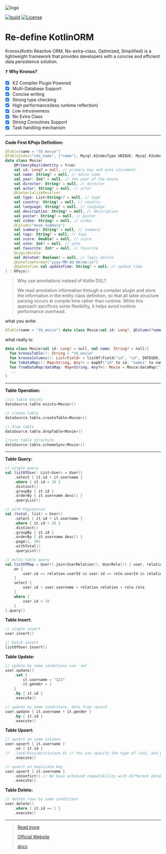 ![logo](https://cdn.leinbo.com/assets/images/kronos/logo_dark.png)

[![build](https://github.com/kronos-orm/kronos-orm/actions/workflows/code_quality.yml/badge.svg)](https://github.com/kronos-orm/kronos-orm/actions/workflows/code_quality.yml)
[![License](https://img.shields.io/:license-apache-brightgreen.svg)](https://www.apache.org/licenses/LICENSE-2.0.html)

# Re-define KotlinORM

Kronos(Kotlin Reactive ORM, No-extra-class, Optimized, Simplified) is a lightweight framework that provides developers
with a concise and efficient data persistence solution.

❓ **Why Kronos?**

- [x] K2 Compiler Plugin Powered
- [x] Multi-Database Support
- [x] Concise writing
- [x] Strong type checking
- [x] High performance(less runtime reflection)
- [x] Low intrusiveness
- [x] No Extra Class
- [x] Strong Coroutines Support
- [x] Task handling mechanism

-------
**Code First KPojo Definition:**

```kotlin
@Table(name = "tb_movie")
@TableIndex("idx_name", ["name"], Mysql.KIndexType.UNIQUE, Mysql.KIndexMethod.BTREE)
data class Movie(
    @PrimaryKey(identity = true)
    val id: Long? = null, // primary key and auto increment
    val name: String? = null, // movie name
    val year: Int? = null, // the year of the movie
    val director: String? = null, // director
    val actor: String? = null, // actor
    @UseSerializeResolver
    val type: List<String>? = null, // type
    val country: String? = null, // country
    val language: String? = null, // language
    val description: String? = null, // description
    val poster: String? = null, // poster
    val video: String? = null, // video
    @Column("move_summary")
    val summary: String? = null, // summary
    val tags: String? = null, // tags
    val score: Double? = null, // score
    val vote: Int? = null, // vote
    val favorite: Int? = null, // favorite
    @LogicDelete
    val deleted: Boolean? = null, // logic delete
    @DateTimeFormat("yyyy-MM-dd HH:mm:ss")
    @UpdateTime val updateTime: String? = null, // update time
) : KPojo()
```

> Why use annotations instead of Kotlin DSL?
>
> We read annotation information through a compiler plugin and store the information in the entity class definition, so that all table structure parsing occurs at compile time rather than runtime. While this approach sacrifices some flexibility, it helps avoid runtime performance overhead.
>
 what you write: 
 ```kotlin
@Table(name = "tb_movie") data class Movie(val id: Long?, @Column("name1") val name: String?)
 ```
 what really is:
 ```kotlin
 data class Movie(val id: Long? = null, val name: String? = null){
   fun kronosTable(): String = "tb_movie"
   fun kronosColumns(): List<Field> = listOf(Field("id", "id", INTEGER, "tb_movie"), Field("name1", "name", VARCHAR, "tb_movie"))
   fun toDataMap(): Map<String, Any?> = mapOf("id" to id, "name1" to name)
   fun fromDataMap(dataMap: Map<String, Any?>): Movie = Movie(dataMap["id"] as Long?, dataMap["name1"] as String?)
   ...
 }
 ```
------
**Table Operation:**

```kotlin
//is table exists
dataSource.table.exists<Movie>()

// create table
dataSource.table.createTable<Movie>()

// drop table
dataSource.table.dropTable<Movie>()

//sync table structure
dataSource.table.schemeSync<Movie>()
```

------
**Table Query:**

```kotlin
// single query
val listOfUser: List<User> = User()
    .select { it.id + it.username }
    .where { it.id < 10 }
    .distinct()
    .groupBy { it.id }
    .orderBy { it.username.desc() }
    .queryList()

// with Pagination
val (total, list) = User()
    .select { it.id + it.username }
    .where { it.id < 10 }
    .distinct()
    .groupBy { it.id }
    .orderBy { it.username.desc() }
    .page(1, 10)
    .withTotal()
    .queryList()

// multi-table query
val listOfMap = User().join(UserRelation(), UserRole()) { user, relation, role ->
    on {
        user.id == relation.userId && user.id == role.userId && relation.roleId == role.id
    }
    select {
        user.id + user.username + relation.relation + role.role
    }
    where {
        user.id < 10
    }
}.query()
```

**Table Insert:**

```kotlin
// single insert
user.insert()

// batch insert
listOfUser.insert()
```

**Table Update:**

```kotlin
// update by some conditions use `set`
user.update()
    .set {
        it.username = "123"
        it.gender = 1
    }
    .by { it.id }
    .execute()

// update by some conditions, data from record
user.update { it.username + it.gender }
    .by { it.id }
    .execute()
```

**Table Upsert:**

```kotlin
// upsert on some columns
user.upsert { it.username }
    .on { it.id }
//  .lock(PessimisticLock.X) // You can specify the type of lock, and pessimistic lock is used by default
    .execute()

// upsert on duplicate key
user.upsert { it.username }
    .onConfict() // We have achieved compatibility with different databases
    .execute()
```

**Table Delete:**

```kotlin
// delete rows by some conditions
user.delete()
    .where { it.id == 1 }
    .execute()
```

------
> [Read more](https://www.kotlinorm.com)
>
> [Official Website](https://www.kotlinorm.com)
>
> [docs](https://www.kotlinorm.com)